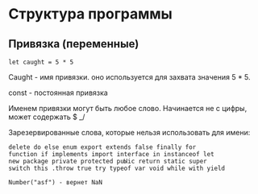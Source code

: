 # Структура программы

## Привязка (переменные)

`let caught = 5 * 5`

Caught - имя привязки. оно используется для захвата значения 5 * 5.

const - постоянная привязка

Именем привязки могут быть любое слово. Начинается не с цифры, может содержать $ _/

Зарезервированные слова, которые нельзя использовать для имени:

``` break case catch class const continue debugger default
delete do else enum export extends false finally for
function if implements import interface in instanceof let
new package private protected puЫic return static super
switch this .throw true try typeof var void while with yield

Number("asf") - вернет NaN